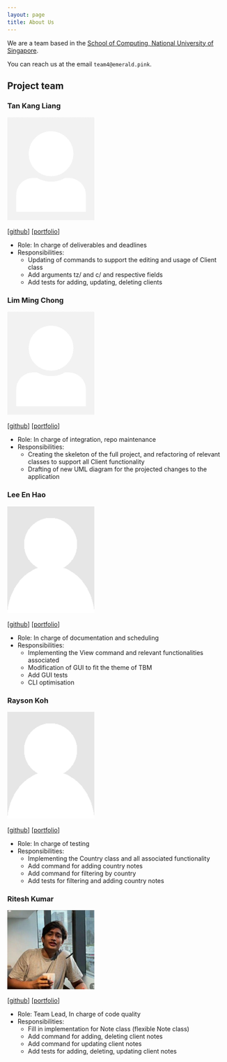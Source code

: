 ```yaml
---
layout: page
title: About Us
---
```


We are a team based in the [School of Computing, National University of Singapore](http://www.comp.nus.edu.sg).

You can reach us at the email `team4@emerald.pink`.

## Project team

### Tan Kang Liang

<img src="images/tankangliang.png" width="200px">

[[github](https://github.com/tankangliang)]
[[portfolio](team/tankangliang.md)]

* Role: In charge of deliverables and deadlines
* Responsibilities:
  - Updating of commands to support the editing and usage of Client class
  - Add arguments tz/ and c/ and respective fields
  - Add tests for adding, updating, deleting clients

### Lim Ming Chong

<img src="images/qwoprocks.png" width="200px">

[[github](http://github.com/qwoprocks)]
[[portfolio](team/qwoprocks.md)]

* Role: In charge of integration, repo maintenance
* Responsibilities:
  - Creating the skeleton of the full project, and refactoring of relevant classes to support all Client functionality
  - Drafting of new UML diagram for the projected changes to the application

### Lee En Hao

<img src="images/leeenhao.png" width="200px">

[[github](http://github.com/leeenhao)]
[[portfolio](team/leeenhao.md)]

* Role: In charge of documentation and scheduling
* Responsibilities:
  - Implementing the View command and relevant functionalities associated
  - Modification of GUI to fit the theme of TBM
  - Add GUI tests
  - CLI optimisation

### Rayson Koh

<img src="images/raysonkoh.png" width="200px">

[[github](http://github.com/raysonkoh)]
[[portfolio](team/raysonkoh.md)]

* Role: In charge of testing
* Responsibilities:
  - Implementing the Country class and all associated functionality
  - Add command for adding country notes
  - Add command for filtering by country
  - Add tests for filtering and adding country notes

### Ritesh Kumar

<img src="images/rtshkmr.png" width="200px">

[[github](http://github.com/rtshkmr)]
[[portfolio](team/rtshkmr.md)]

* Role: Team Lead, In charge of code quality
* Responsibilities:
  - Fill in implementation for Note class (flexible Note class)
  - Add command for adding, deleting client notes
  - Add command for updating client notes
  - Add tests for adding, deleting, updating client notes
